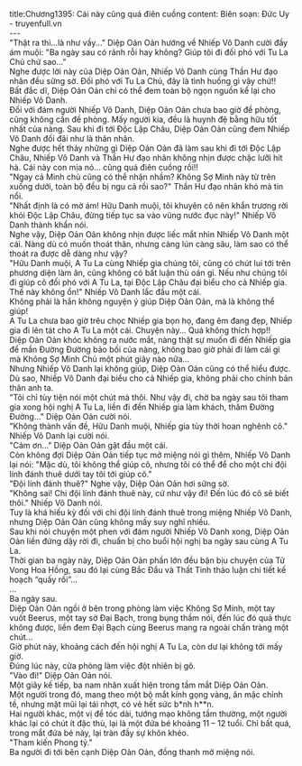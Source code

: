 title:Chương1395: Cái này cũng quá điên cuồng
content:
Biên soạn: Đức Uy - truyenfull.vn<br>---<br>"Thật ra thì…là như vầy..." Diệp Oản Oản hướng về Nhiếp Vô Danh cười đầy ám muội: "Ba ngày sau có rảnh rỗi hay không? Giúp tôi đi đối phó với Tu La Chủ chứ sao..."<br>Nghe được lời này của Diệp Oản Oản, Nhiếp Vô Danh cùng Thần Hư đạo nhân đều sững sờ. Đối phó với Tu La Chủ, đây là tình huống gì vậy chứ!!<br>Bất đắc dĩ, Diệp Oản Oản chỉ có thể đem toàn bộ ngọn nguồn kể lại cho Nhiếp Vô Danh.<br>Đối với đám người Nhiếp Vô Danh, Diệp Oản Oản chưa bao giờ đề phòng, cũng không cần đề phòng. Mấy người kia, đều là huynh đệ bằng hữu tốt nhất của nàng. Sau khi đi tới Độc Lập Châu, Diệp Oản Oản cũng đem Nhiếp Vô Danh đối đãi như là thân nhân.<br>Nghe được hết thảy những gì Diệp Oản Oản đã làm sau khi đi tới Độc Lập Châu, Nhiếp Vô Danh và Thần Hư đạo nhân không nhịn được chặc lưỡi hít hà. Cái này con mịa nó... cũng quá điên cuồng rồi!!<br>"Ngay cả Minh chủ cũng có thể nhận nhầm? Không Sợ Minh này từ trên xuống dưới, toàn bộ đều bị ngu cả rồi sao?" Thần Hư đạo nhân khó mà tin nổi.<br>"Nhất định là có mờ ám! Hữu Danh muội, tôi khuyên cô nên khẩn trương rời khỏi Độc Lập Châu, đừng tiếp tục sa vào vũng nước đục này!" Nhiếp Vô Danh thành khẩn nói.<br>Nghe vậy, Diệp Oản Oản không nhịn được liếc mắt nhìn Nhiếp Vô Danh một cái. Nàng dù có muốn thoát thân, nhưng càng lún càng sâu, làm sao có thể thoát ra được dễ dàng như vậy?<br>"Hữu Danh muội, A Tu La cùng Nhiếp gia chúng tôi, cũng có chút lui tới trên phương diện làm ăn, cũng không có bất luận thù oán gì. Nếu như chúng tôi đi giúp cô đối phó với A Tu La, tại Độc Lập Châu đại biểu cho cả Nhiếp gia. Thế này không ổn!" Nhiếp Vô Danh lắc đầu một cái.<br>Không phải là hắn không nguyện ý giúp Diệp Oản Oản, mà là không thể giúp!<br>A Tu La chưa bao giờ trêu chọc Nhiếp gia bọn họ, đang êm đang đẹp, Nhiếp gia đi lên tát cho A Tu La một cái. Chuyện này... Quá không thích hợp!!<br>Diệp Oản Oản khóc không ra nước mắt, nàng thật sự muốn đi đến Nhiếp gia để mần Đường Đường bảo bối của nàng, không bao giờ phải đi làm cái gì mà Không Sợ Minh Chủ một phút giây nào nữa…<br>Nhưng Nhiếp Vô Danh lại không giúp, Diệp Oản Oản cũng có thể hiểu được. Dù sao, Nhiếp Vô Danh đại biểu cho cả Nhiếp gia, không phải cho chính bản thân anh ta.<br>"Tôi chỉ tùy tiện nói một chút mà thôi. Như vậy đi, chờ ba ngày sau tôi tham gia xong hội nghị A Tu La, liền đi đến Nhiếp gia làm khách, thăm Đường Đường..." Diệp Oản Oản cười nói.<br>"Không thành vấn đề, Hữu Danh muội, Nhiếp gia tùy thời hoan nghênh cô." Nhiếp Vô Danh lại cười nói.<br>"Cảm ơn..." Diệp Oản Oản gật đầu một cái.<br>Còn không đợi Diệp Oản Oản tiếp tục mở miệng nói gì thêm, Nhiếp Vô Danh lại nói: "Mặc dù, tôi không thể giúp cô, nhưng tôi có thể để cho một chi đội lính đánh thuê dưới tay tôi tới giúp cô."<br>"Đội lính đánh thuê?" Nghe vậy, Diệp Oản Oản hơi sững sờ.<br>"Không sai! Chi đội lính đánh thuê này, cứ như vậy đi! Đến lúc đó cô sẽ biết thôi." Nhiếp Vô Danh nói.<br>Tuy là khá hiếu kỳ đối với chi đội lính đánh thuê trong miệng Nhiếp Vô Danh, nhưng Diệp Oản Oản cũng không mấy suy nghĩ nhiều.<br>Sau khi nói chuyện một phen với đám người Nhiếp Vô Danh xong, Diệp Oản Oản liền đứng dậy rời đi, chuẩn bị cho buổi hội nghị ba ngày sau cùng A Tu La.<br>Thời gian ba ngày này, Diệp Oản Oản phần lớn đều bận bịu chuyện của Tử Vong Hoa Hồng, sau đó lại cùng Bắc Đẩu và Thất Tinh thảo luận chi tiết kế hoạch “quấy rối”…<br>...<br>Ba ngày sau.<br>Diệp Oản Oản ngồi ở bên trong phòng làm việc Không Sợ Minh, một tay vuốt Beerus, một tay sờ Đại Bạch, trong bụng thầm nói, đến lúc đó quả thực không được, liền đem Đại Bạch cùng Beerus mang ra ngoài chấn tràng một chút...<br>Giờ phút này, khoảng cách đến hội nghị A Tu La, còn dư lại không tới mấy giờ.<br>Đúng lúc này, cửa phòng làm việc đột nhiên bị gõ.<br>"Vào đi!" Diệp Oản Oản nói.<br>Một giây kế tiếp, ba nam nhân xuất hiện trong tầm mắt Diệp Oản Oản.<br>Một người trong đó, mang theo một bộ mắt kính gọng vàng, ăn mặc chỉnh tề, nhưng mặt mũi lại tái nhợt, có vẻ hết sức b*nh h**n.<br>Hai người khác, một vị để tóc dài, tướng mạo không tầm thường, một người khác lại có chút ít đặc thù, lại là một đứa bé khoảng 11 – 12 tuổi. Chỉ bất quá, trong mắt đứa bé này, lại tràn đầy sự khôn khéo.<br>"Tham kiến Phong tỷ."<br>Ba người đi tới bên cạnh Diệp Oản Oản, đồng thanh mở miệng nói.